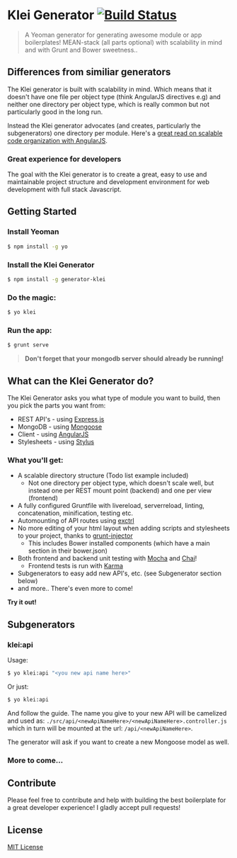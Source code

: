 # Klei Generator [![Build Status](https://secure.travis-ci.org/klei-dev/generator-klei.png?branch=master)](https://travis-ci.org/klei-dev/generator-klei)

> A Yeoman generator for generating awesome module or app boilerplates! MEAN-stack (all parts optional) with scalability in mind and with Grunt and Bower sweetness..

## Differences from similiar generators

The Klei generator is built with scalability in mind. Which means that it doesn't have one file per object type (think AngularJS directives e.g) and neither one directory per object type, which is really common but not particularly good in the long run.

Instead the Klei generator advocates (and creates, particularly the subgenerators) one directory per module. Here's a [great read on scalable code organization with AngularJS](https://medium.com/opinionated-angularjs/9f01b594bf06).

### Great experience for developers

The goal with the Klei generator is to create a great, easy to use and maintainable project structure and development environment for web development with full stack Javascript.

## Getting Started

### Install Yeoman

```bash
$ npm install -g yo
```

### Install the Klei Generator

```bash
$ npm install -g generator-klei
```

### Do the magic:

```bash
$ yo klei
```

### Run the app:

```bash
$ grunt serve
```
> **Don't forget that your mongodb server should already be running!**

## What can the Klei Generator do?

The Klei Generator asks you what type of module you want to build, then you pick the parts you want from:

* REST API's - using [Express.js](http://expressjs.com)
* MongoDB - using [Mongoose](http://mongoosejs.com)
* Client - using [AngularJS](http://angularjs.org)
* Stylesheets - using [Stylus](http://learnboost.github.io/stylus/)

### What you'll get:

* A scalable directory structure (Todo list example included)
  - Not one directory per object type, which doesn't scale well, but instead one per REST mount point (backend) and one per view (frontend)
* A fully configured Gruntfile with livereload, serverreload, linting, concatenation, minification, testing etc.
* Automounting of API routes using [exctrl](https://npmjs.org/package/exctrl)
* No more editing of your html layout when adding scripts and stylesheets to your project, thanks to [grunt-injector](https://npmjs.org/package/grunt-injector)
  - This includes Bower installed components (which have a main section in their bower.json)
* Both frontend and backend unit testing with [Mocha](http://visionmedia.github.io/mocha/) and [Chai](http://chaijs.com/)!
  - Frontend tests is run with [Karma](http://karma-runner.github.io/)
* Subgenerators to easy add new API's, etc. (see Subgenerator section below)
* and more.. There's even more to come!

**Try it out!**

## Subgenerators

### klei:api

Usage:

```bash
$ yo klei:api "<you new api name here>"
```

Or just:

```bash
$ yo klei:api
```

And follow the guide.
The name you give to your new API will be camelized and used as: `./src/api/<newApiNameHere>/<newApiNameHere>.controller.js` which in turn will be mounted at the url: `/api/<newApiNameHere>`.

The generator will ask if you want to create a new Mongoose model as well.

### More to come...

## Contribute

Please feel free to contribute and help with building the best boilerplate for a great developer experience! I gladly accept pull requests!


## License

[MIT License](http://en.wikipedia.org/wiki/MIT_License)
